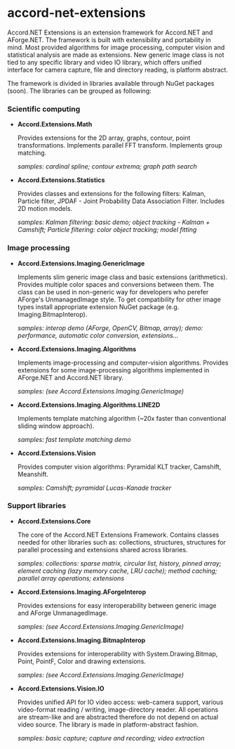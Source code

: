 <h1>accord-net-extensions</h1>

Accord.NET Extensions is an extension framework for Accord.NET and AForge.NET.
The framework is built with extensibility and portability in mind. Most provided algorithms for image processing, computer vision and statistical analysis are made as extensions. New generic image class is not tied to any specific library and 
video IO library, which offers unified interface for camera capture, file and directory reading, is platform abstract.

The framework is divided in libraries available through NuGet packages (soon). The libraries can be grouped as following:

<h3>Scientific computing</h3>

<ul> 
   <li> 
       <b>Accord.Extensions.Math</b>
       <p>
         Provides extensions for the 2D array, graphs, contour, point transformations. 
         Implements parallel FFT transform. Implements group matching.
       </p>
       <p>
         <i>samples: cardinal spline; contour extrema; graph path search</i>
       </p>
   </li>
    
   <li> 
      <b>Accord.Extensions.Statistics</b>
       <p>
         Provides classes and extensions for the following filters: Kalman, Particle filter, JPDAF - Joint Probability Data 
         Association Filter. Includes 2D motion models.
       </p>
       <p>
         <i>samples: Kalman filtering: basic demo; object tracking - Kalman + Camshift;  Particle filtering: color object tracking; 
            model fitting
         </i>
       </p>
   </li>
</ul>
   
   
<h3>Image processing</h3>

<ul> 
   <li> 
       <b>Accord.Extensions.Imaging.GenericImage</b>
       <p>
          Implements slim generic image class and basic extensions (arithmetics). Provides multiple color spaces and conversions 
          between them. The class can be used in non-generic way for developers who perefer AForge's UnmanagedImage style.
          To get compatibility for other image types install appropriate extension NuGet package (e.g. 
          Imaging.BitmapInterop).
       </p>
       <p>
         <i>samples: interop demo (AForge, OpenCV, Bitmap, array); demo: performance, automatic color conversion, extensions...</i>
       </p>
   </li>
     
   <li> 
      <b>Accord.Extensions.Imaging.Algorithms</b>
       <p>
        Implements image-processing and computer-vision algorithms.
        Provides extensions for some image-processing algorithms implemented in AForge.NET and Accord.NET library.
       </p>
       <p>
         <i>samples: (see Accord.Extensions.Imaging.GenericImage)</i>
       </p>
   </li>
	
   <li> 
      <b>Accord.Extensions.Imaging.Algorithms.LINE2D</b>
       <p>
        Implements template matching algorithm (~20x faster than conventional sliding window approach).
       </p>
       <p>
         <i>samples: fast template matching demo</i>
       </p>
   </li>
	 
   <li> 
      <b>Accord.Extensions.Vision</b>
       <p>
         Provides computer vision algorithms: Pyramidal KLT tracker, Camshift, Meanshift.
       </p>
       <p>
         <i>samples: Camshift; pyramidal Lucas-Kanade tracker</i>
       </p>
   </li>
</ul>
	
<h3>Support libraries</h3>

<ul> 
   <li> 
       <b>Accord.Extensions.Core</b>
       <p>
          The core of the Accord.NET Extensions Framework.
          Contains classes needed for other libraries such as: 
	      collections, structures, structures for parallel processing and extensions shared across libraries. 
       </p>
       <p>
         <i>
            samples: collections: sparse matrix, circular list, history, pinned array;
                     element caching (lazy memory cache, LRU cache);
                     method caching;
                     parallel array operations;
                     extensions
         </i>
       </p>
   </li>
     
   <li> 
      <b>Accord.Extensions.Imaging.AForgeInterop</b>
       <p>
        Provides extensions for easy interoperability between generic image and AForge UnmanagedImage.
       </p>
       <p>
         <i>samples: (see Accord.Extensions.Imaging.GenericImage)</i>
       </p>
   </li>
	 
   <li> 
      <b>Accord.Extensions.Imaging.BitmapInterop</b>
       <p>
         Provides extensions for interoperability with System.Drawing.Bitmap, Point, PointF, Color and drawing extensions.
       </p>
       <p>
         <i>samples: (see Accord.Extensions.Imaging.GenericImage)</i>
       </p>
   </li>
	 
   <li> 
      <b>Accord.Extensions.Vision.IO</b>
       <p>
        Provides unified API for IO video access: web-camera support, various video-format reading / writing, image-directory reader.
        All operations are stream-like and are abstracted therefore do not depend on actual video source.
        The library is made in platform-abstract fashion.
       </p>
       <p>
         <i>samples: basic capture; capture and recording; video extraction</i>
       </p>
   </li>
</ul>
